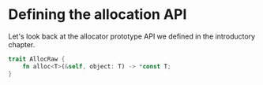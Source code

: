 # Defining the allocation API

Let's look back at the allocator prototype API we defined in the introductory
chapter.

```rust
trait AllocRaw {
    fn alloc<T>(&self, object: T) -> *const T;
}
```
